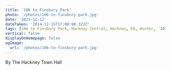 ```yaml
---
title: '106 to Finsbury Park'
photo: '/photos/106-to-finsbury-park.jpg'
date: '2023-12-12'
dateTaken: '2014-12-15T17:08:00.322Z'
tags: [106 to Finsbury Park, Hackney Central, Hackney, E8, Winter, '2014']
vertical: false
displayOnHomepage: false
ogImage:
  url: '/photos/106-to-finsbury-park.jpg'
---
```

By The Hackney Town Hall
